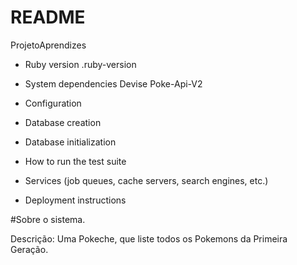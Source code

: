 # README

ProjetoAprendizes

* Ruby version
.ruby-version

* System dependencies
    Devise
    Poke-Api-V2

* Configuration

* Database creation

* Database initialization

* How to run the test suite

* Services (job queues, cache servers, search engines, etc.)

* Deployment instructions

#Sobre o sistema.

Descrição: Uma Pokeche, que liste todos os Pokemons da Primeira Geração.
